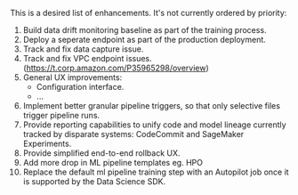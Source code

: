 This is a desired list of enhancements. It's not currently ordered by priority:

1. Build data drift monitoring baseline as part of the training process.
2. Deploy a seperate endpoint as part of the production deployment.
3. Track and fix data capture issue.
4. Track and fix VPC endpoint issues. (https://t.corp.amazon.com/P35965298/overview)
5. General UX improvements:
      * Configuration interface.
      * ...
6. Implement better granular pipeline triggers, so that only selective files trigger pipeline runs.
7. Provide reporting capabilities to unify code and model lineage currently tracked by disparate systems: CodeCommit and SageMaker Experiments.
8. Provide simplified end-to-end rollback UX. 
9. Add more drop in ML pipeline templates eg. HPO
10. Replace the default ml pipeline training step with an Autopilot job once it is supported by the Data Science SDK.

